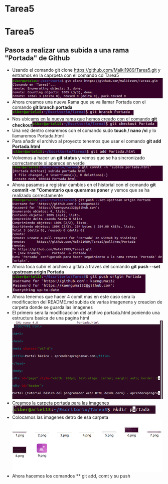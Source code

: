 # Tarea5
# Tarea5

## Pasos a realizar una subida a una rama "Portada" de Github 
- Usando el comando git clone https://github.com/Malki1989/Tarea5.git y entramos en la caprpeta con el comando cd Tarea5![GitHub Logo](img/Portada/1.png)
- Ahora creamos una nueva Rama que se va llamar Portada  con el comando **git branch portada**![GitHub Logo](img/Portada/2.png)
- Nos ubicams en la nueva rama que hemos creado con el comando **git checkout**![GitHub Logo](img/Portada/3.png)
- Una vez dentro crearemos con el comando sudo **touch / nano /vi** y lo llamaremos Portada.html 
- Para añadir el archivo al proyecto tenemos que usar el comando **git add Portada.html** ![GitHub Logo](img/Portada/4.png)
- Volvemos a hacer un **git status** y vemos que se ha sincronizado correctamente si aparece en verde![GitHub Logo](img/Portada/5.png)
- Ahora pasamos a registrar cambios en el historial con el comando **git commit -m "Comentario que queramos poner** y vemos que se ha realizado correctamente ![GitHub Logo](img/Portada/6.png)
- Ahora toca subir el archivo a gitlab a traves del comando **git push --set  upstream origin Portada** ![GitHub Logo](img/Portada/7.png)
- Ahora tenemos que hacer 4 comit mas en este caso sera la modificacion del README.md subida de varias imagenens y creacion de carpeta donde se guarda las imagenes 
- El primero sera la modificaccion del archivo portada.html poniendo una estructura basica de  una pagina  html ![GitHub Logo](img/Portada/8.png)
- Creamos la carpeta portada para las imagenes ![GitHub Logo](img/Portada/9.png)
- Colocamos las imagenes detro de esa carpeta ![GitHub Logo](img/Portada/10.png)
- Ahora hacemos los comandos ** git add, comt  y su push 
